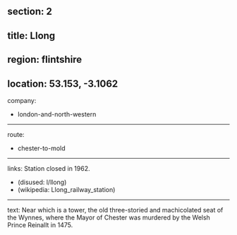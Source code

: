section: 2
----
title: Llong
----
region: flintshire
----
location: 53.153, -3.1062
----
company:
- london-and-north-western
----
route:
- chester-to-mold
----
links:
Station closed in 1962.
- (disused: l/llong)
- (wikipedia: Llong_railway_station)
----
text: Near which is a tower, the old three-storied and machicolated seat of the Wynnes, where the Mayor of Chester was murdered by the Welsh Prince Reinallt in 1475.
